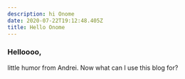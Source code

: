 ```yaml
---
description: hi Onome
date: 2020-07-22T19:12:48.405Z
title: Hello Onome
---
```

### Helloooo, 

little humor from Andrei. Now what can I use this blog for?